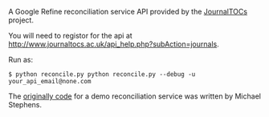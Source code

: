 A Google Refine reconciliation service API provided by the [JournalTOCs](http://www.journaltocs.ac.uk/api_help.php?subAction=journals) project.

You will need to registor for the api at http://www.journaltocs.ac.uk/api_help.php?subAction=journals.

Run as:
~~~~
$ python reconcile.py python reconcile.py --debug -u your_api_email@none.com
~~~~

The [originally code](https://github.com/mikejs/reconcile-demo) for a demo reconciliation service was written by Michael Stephens.
